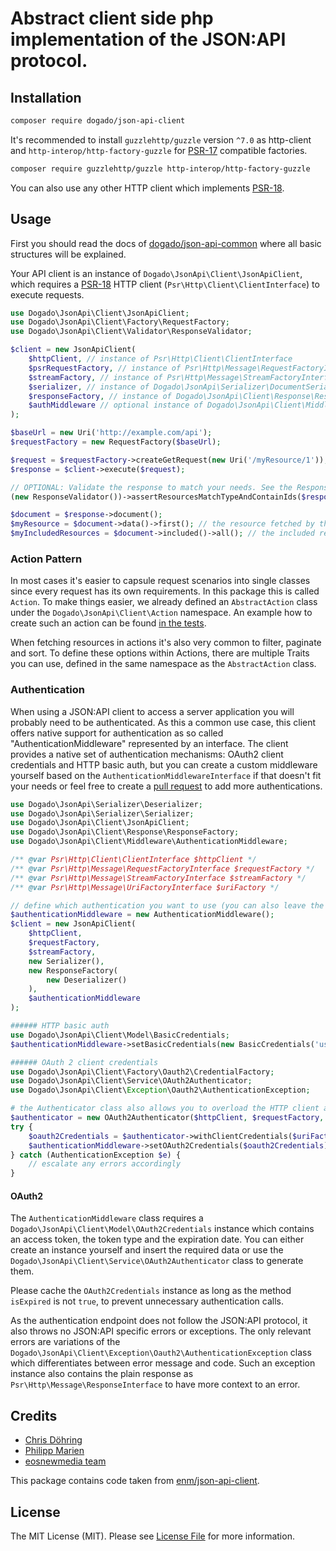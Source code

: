 # Abstract client side php implementation of the JSON:API protocol.

## Installation

```sh
composer require dogado/json-api-client
```

It's recommended to install `guzzlehttp/guzzle` version `^7.0` as http-client and `http-interop/http-factory-guzzle` for [PSR-17](https://www.php-fig.org/psr/psr-17/) compatible factories.

```sh
composer require guzzlehttp/guzzle http-interop/http-factory-guzzle
```

You can also use any other HTTP client which implements [PSR-18](https://www.php-fig.org/psr/psr-18/).

## Usage

First you should read the docs of [dogado/json-api-common](https://github.com/dogado-group/json-api-common/tree/main/docs) where all basic structures will be explained.

Your API client is an instance of `Dogado\JsonApi\Client\JsonApiClient`, which requires a [PSR-18](https://www.php-fig.org/psr/psr-18/) HTTP client (`Psr\Http\Client\ClientInterface`) to execute requests.

```php
use Dogado\JsonApi\Client\JsonApiClient;
use Dogado\JsonApi\Client\Factory\RequestFactory;
use Dogado\JsonApi\Client\Validator\ResponseValidator;

$client = new JsonApiClient(
    $httpClient, // instance of Psr\Http\Client\ClientInterface
    $psrRequestFactory, // instance of Psr\Http\Message\RequestFactoryInterface
    $streamFactory, // instance of Psr\Http\Message\StreamFactoryInterface
    $serializer, // instance of Dogado\JsonApi\Serializer\DocumentSerializerInterface
    $responseFactory, // instance of Dogado\JsonApi\Client\Response\ResponseFactoryInterface
    $authMiddleware // optional instance of Dogado\JsonApi\Client\Middleware\AuthenticationMiddlewareInterface. See docs below.
);

$baseUrl = new Uri('http://example.com/api');
$requestFactory = new RequestFactory($baseUrl);

$request = $requestFactory->createGetRequest(new Uri('/myResource/1')); // will fetch the resource at http://example.com/api/myResource/1
$response = $client->execute($request);

// OPTIONAL: Validate the response to match your needs. See the ResponseValidator class for all assertion methods
(new ResponseValidator())->assertResourcesMatchTypeAndContainIds($response, 'myResource');

$document = $response->document();
$myResource = $document->data()->first(); // the resource fetched by this request
$myIncludedResources = $document->included()->all(); // the included resources fetched with the include parameter
```

### Action Pattern

In most cases it's easier to capsule request scenarios into single classes since every request has its own requirements.
In this package this is called `Action`. To make things easier, we already defined an `AbstractAction` class under the
`Dogado\JsonApi\Client\Action` namespace. An example how to create such an action can be found
[in the tests](./tests/Action/DummyAction.php).

When fetching resources in actions it's also very common to filter, paginate and sort. To define these options within Actions,
there are multiple Traits you can use, defined in the same namespace as the `AbstractAction` class.

### Authentication

When using a JSON:API client to access a server application you will probably need to be authenticated. As this a common
use case, this client offers native support for authentication as so called "AuthenticationMiddleware" represented by
an interface. The client provides a native set of authentication mechanisms: OAuth2 client credentials and HTTP basic
auth, but you can create a custom middleware yourself based on the `AuthenticationMiddlewareInterface` if that doesn't
fit your needs or feel free to create a [pull request](https://github.com/dogado-group/json-api-client/pulls) to add
more authentications. 

```php
use Dogado\JsonApi\Serializer\Deserializer;
use Dogado\JsonApi\Serializer\Serializer;
use Dogado\JsonApi\Client\JsonApiClient;
use Dogado\JsonApi\Client\Response\ResponseFactory;
use Dogado\JsonApi\Client\Middleware\AuthenticationMiddleware;

/** @var Psr\Http\Client\ClientInterface $httpClient */
/** @var Psr\Http\Message\RequestFactoryInterface $requestFactory */
/** @var Psr\Http\Message\StreamFactoryInterface $streamFactory */
/** @var Psr\Http\Message\UriFactoryInterface $uriFactory */

// define which authentication you want to use (you can also leave the middleware `null` in order to use no authentication)
$authenticationMiddleware = new AuthenticationMiddleware();
$client = new JsonApiClient(
    $httpClient,
    $requestFactory,
    $streamFactory,
    new Serializer(),
    new ResponseFactory(
        new Deserializer()
    ),
    $authenticationMiddleware
);

###### HTTP basic auth
use Dogado\JsonApi\Client\Model\BasicCredentials;
$authenticationMiddleware->setBasicCredentials(new BasicCredentials('username', 'password'));

###### OAuth 2 client credentials
use Dogado\JsonApi\Client\Factory\Oauth2\CredentialFactory;
use Dogado\JsonApi\Client\Service\OAuth2Authenticator;
use Dogado\JsonApi\Client\Exception\Oauth2\AuthenticationException;

# the Authenticator class also allows you to overload the HTTP client and the auth storage factory it uses
$authenticator = new OAuth2Authenticator($httpClient, $requestFactory, $streamFactory, new CredentialFactory());
try {
    $oauth2Credentials = $authenticator->withClientCredentials($uriFactory->createUri('https://server.local/oauth/token'), 'Client-ID', 'Client-Secret');
    $authenticationMiddleware->setOAuth2Credentials($oauth2Credentials);
} catch (AuthenticationException $e) {
    // escalate any errors accordingly
}
```

#### OAuth2
The `AuthenticationMiddleware` class requires a `Dogado\JsonApi\Client\Model\OAuth2Credentials` instance which
contains an access token, the token type and the expiration date. You can either create an instance yourself and insert
the required data or use the `Dogado\JsonApi\Client\Service\OAuth2Authenticator` class to generate them.

Please cache the `OAuth2Credentials` instance as long as the method `isExpired` is not `true`, to prevent unnecessary
authentication calls.

As the authentication endpoint does not follow the JSON:API protocol, it also throws no JSON:API specific errors or
exceptions. The only relevant errors are variations of the
`Dogado\JsonApi\Client\Exception\Oauth2\AuthenticationException` class which differentiates between error message
and code. Such an exception instance also contains the plain response as `Psr\Http\Message\ResponseInterface` to have
more context to an error.

## Credits

- [Chris Döhring](https://github.com/chris-doehring)
- [Philipp Marien](https://github.com/pmarien)
- [eosnewmedia team](https://github.com/eosnewmedia)

This package contains code taken from [enm/json-api-client](https://github.com/eosnewmedia/JSON-API-Client).

## License

The MIT License (MIT). Please see [License File](LICENSE) for more information.
